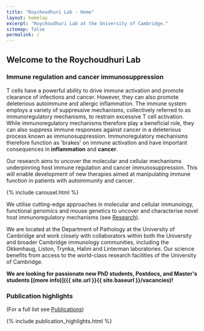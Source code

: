 ```yaml
---
title: "Roychoudhuri Lab - Home"
layout: homelay
excerpt: "Roychoudhuri Lab at the University of Cambridge."
sitemap: false
permalink: /
---
```


## Welcome to the Roychoudhuri Lab
### Immune regulation and cancer immunosuppression

T cells have a powerful ability to drive immune activation and promote clearance of infections and cancer. However, they can also promote deleterious autoimmune and allergic inflammation. The immune system employs a variety of suppressive mechanisms, collectively referred to as immunoregulatory mechanisms, to restrain excessive T cell activation. While immunoregulatory mechanisms therefore play a beneficial role, they can also suppress immune responses against cancer in a deleterious process known as immunosuppression. Immunoregulatory mechanisms therefore function as 'brakes' on immune activation and have important consequences in **inflammation** and **cancer**.  

Our research aims to uncover the molecular and cellular mechanisms underpinning host immune regulation and cancer immunosuppression. This will enable development of new therapies aimed at manipulating immune function in patients with autoimmunity and cancer.  

{% include carousel.html %}

We utilise cutting-edge approaches in molecular and cellular immunology, functional genomics and mouse genetics to uncover and characterise novel host immunoregulatory mechanisms (see [Research](research)).

We are located at the Department of Pathology at the University of Cambridge and work closely with collaborators within both the University and broader Cambridge immunology communities, including the Okkenhaug, Liston, Trynka, Halim and Linterman laboratories. Our science benefits from access to the world-class research facilities of the University of Cambridge.

 **We are looking for passionate new PhD students, Postdocs, and Master's students [(more info)]({{ site.url }}{{ site.baseurl }}/vacancies)!**

### Publication highlights
(For a full list see [Publications](publications))

{% include publication_highlights.html %}

<p> &nbsp; </p>

